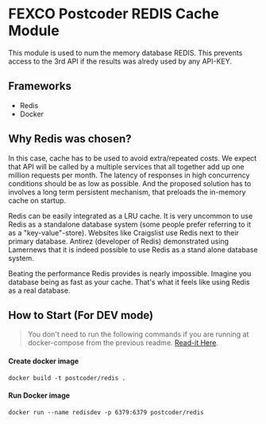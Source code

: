 
# FEXCO Postcoder REDIS Cache Module

This module is used to num the memory database REDIS. This prevents access to the 3rd API if the results was alredy used by any API-KEY.


## Frameworks

- Redis
- Docker


## Why Redis was chosen?

In this case, cache has to be used to avoid extra/repeated costs. We expect that API will be called by a multiple services that all together add up one million requests per month. The latency of responses in high concurrency conditions should be as low as possible. And the proposed solution has to involves a long term persistent mechanism, that preloads the in-memory cache on startup.

Redis can be easily integrated as a LRU cache. It is very uncommon to use Redis as a standalone database system (some people prefer referring to it as a "key-value"-store). Websites like Craigslist use Redis next to their primary database. Antirez (developer of Redis) demonstrated using Lamernews that it is indeed possible to use Redis as a stand alone database system. 

Beating the performance Redis provides is nearly impossible. Imagine you database being as fast as your cache. That's what it feels like using Redis as a real database.

## How to Start (For DEV mode)

> You don't need to run the following commands if you are running at docker-compose from the previous readme. [Read-it Here](../#Building-API-Image).

#### Create docker image

	docker build -t postcoder/redis .
	
#### Run Docker image

	docker run --name redisdev -p 6379:6379 postcoder/redis